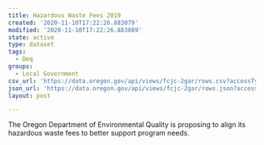 ```yaml
---
title: Hazardous Waste Fees 2019
created: '2020-11-10T17:22:26.883079'
modified: '2020-11-10T17:22:26.883089'
state: active
type: dataset
tags:
  - Deq
groups:
  - Local Government
csv_url: 'https://data.oregon.gov/api/views/fcjc-2gar/rows.csv?accessType=DOWNLOAD'
json_url: 'https://data.oregon.gov/api/views/fcjc-2gar/rows.json?accessType=DOWNLOAD'
layout: post

---
```

The Oregon Department of Environmental Quality is proposing to align its hazardous waste fees to better support program needs.
